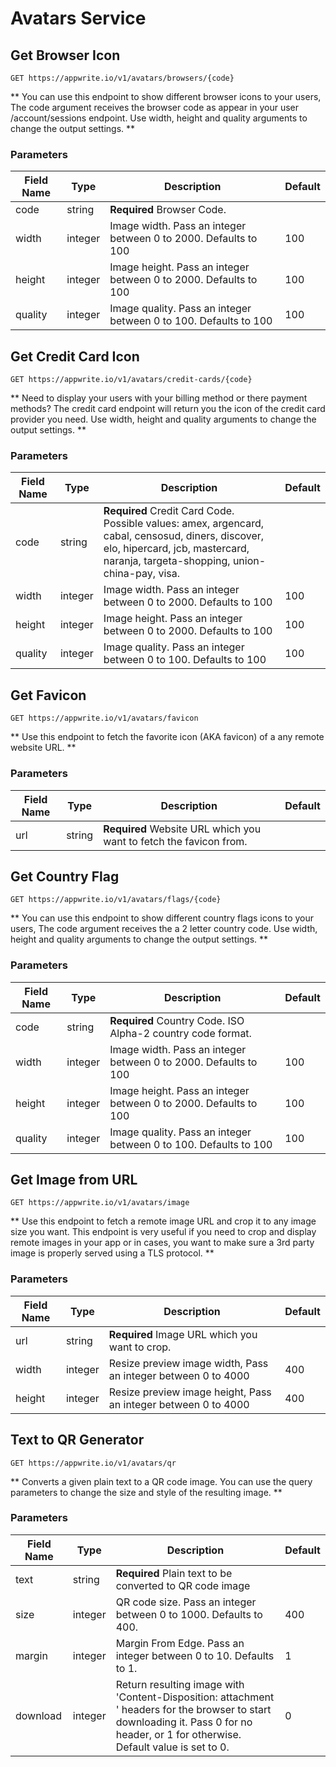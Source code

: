 # Avatars Service

## Get Browser Icon

```http request
GET https://appwrite.io/v1/avatars/browsers/{code}
```

** You can use this endpoint to show different browser icons to your users, The code argument receives the browser code as appear in your user /account/sessions endpoint. Use width, height and quality arguments to change the output settings. **

### Parameters

| Field Name | Type | Description | Default |
| --- | --- | --- | --- |
| code | string | **Required** Browser Code. |  |
| width | integer | Image width. Pass an integer between 0 to 2000. Defaults to 100 | 100 |
| height | integer | Image height. Pass an integer between 0 to 2000. Defaults to 100 | 100 |
| quality | integer | Image quality. Pass an integer between 0 to 100. Defaults to 100 | 100 |

## Get Credit Card Icon

```http request
GET https://appwrite.io/v1/avatars/credit-cards/{code}
```

** Need to display your users with your billing method or there payment methods? The credit card endpoint will return you the icon of the credit card provider you need. Use width, height and quality arguments to change the output settings. **

### Parameters

| Field Name | Type | Description | Default |
| --- | --- | --- | --- |
| code | string | **Required** Credit Card Code. Possible values: amex, argencard, cabal, censosud, diners, discover, elo, hipercard, jcb, mastercard, naranja, targeta-shopping, union-china-pay, visa. |  |
| width | integer | Image width. Pass an integer between 0 to 2000. Defaults to 100 | 100 |
| height | integer | Image height. Pass an integer between 0 to 2000. Defaults to 100 | 100 |
| quality | integer | Image quality. Pass an integer between 0 to 100. Defaults to 100 | 100 |

## Get Favicon

```http request
GET https://appwrite.io/v1/avatars/favicon
```

** Use this endpoint to fetch the favorite icon (AKA favicon) of a  any remote website URL. **

### Parameters

| Field Name | Type | Description | Default |
| --- | --- | --- | --- |
| url | string | **Required** Website URL which you want to fetch the favicon from. |  |

## Get Country Flag

```http request
GET https://appwrite.io/v1/avatars/flags/{code}
```

** You can use this endpoint to show different country flags icons to your users, The code argument receives the a 2 letter country code. Use width, height and quality arguments to change the output settings. **

### Parameters

| Field Name | Type | Description | Default |
| --- | --- | --- | --- |
| code | string | **Required** Country Code. ISO Alpha-2 country code format. |  |
| width | integer | Image width. Pass an integer between 0 to 2000. Defaults to 100 | 100 |
| height | integer | Image height. Pass an integer between 0 to 2000. Defaults to 100 | 100 |
| quality | integer | Image quality. Pass an integer between 0 to 100. Defaults to 100 | 100 |

## Get Image from URL

```http request
GET https://appwrite.io/v1/avatars/image
```

** Use this endpoint to fetch a remote image URL and crop it to any image size you want. This endpoint is very useful if you need to crop and display remote images in your app or in cases, you want to make sure a 3rd party image is properly served using a TLS protocol. **

### Parameters

| Field Name | Type | Description | Default |
| --- | --- | --- | --- |
| url | string | **Required** Image URL which you want to crop. |  |
| width | integer | Resize preview image width, Pass an integer between 0 to 4000 | 400 |
| height | integer | Resize preview image height, Pass an integer between 0 to 4000 | 400 |

## Text to QR Generator

```http request
GET https://appwrite.io/v1/avatars/qr
```

** Converts a given plain text to a QR code image. You can use the query parameters to change the size and style of the resulting image. **

### Parameters

| Field Name | Type | Description | Default |
| --- | --- | --- | --- |
| text | string | **Required** Plain text to be converted to QR code image |  |
| size | integer | QR code size. Pass an integer between 0 to 1000. Defaults to 400. | 400 |
| margin | integer | Margin From Edge. Pass an integer between 0 to 10. Defaults to 1. | 1 |
| download | integer | Return resulting image with &#039;Content-Disposition: attachment &#039; headers for the browser to start downloading it. Pass 0 for no header, or 1 for otherwise. Default value is set to 0. | 0 |

